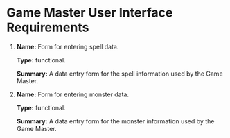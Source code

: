 # Game Master User Interface Requirements
1. **Name:** Form for entering spell data.

   **Type:** functional.
   
   **Summary:** A data entry form for the spell information used by the Game Master.
   
2. **Name:** Form for entering monster data.

   **Type:** functional.
   
   **Summary:** A data entry form for the monster information used by the Game Master.
   

